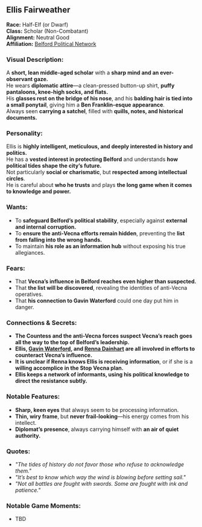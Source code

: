 ## Ellis Fairweather  

**Race:** Half-Elf (or Dwarf)  
**Class:** Scholar (Non-Combatant)  
**Alignment:** Neutral Good  
**Affiliation:** [Belford Political Network](../factions/BelfordPolitics.md)  

### **Visual Description:**  
A **short, lean middle-aged scholar** with a **sharp mind and an ever-observant gaze.**  
He wears **diplomatic attire**—a clean-pressed button-up shirt, **puffy pantaloons, knee-high socks, and flats.**  
His **glasses rest on the bridge of his nose**, and his **balding hair is tied into a small ponytail**, giving him a **Ben Franklin-esque appearance**.  
Always seen **carrying a satchel**, filled with **quills, notes, and historical documents.**  

### **Personality:**  
Ellis is **highly intelligent, meticulous, and deeply interested in history and politics.**  
He has a **vested interest in protecting Belford** and understands **how political tides shape the city’s future.**  
Not particularly **social or charismatic**, but **respected among intellectual circles**.  
He is careful about **who he trusts** and plays **the long game when it comes to knowledge and power.**  

### **Wants:**  
- To **safeguard Belford’s political stability**, especially against **external and internal corruption.**  
- To **ensure the anti-Vecna efforts remain hidden**, preventing the **list from falling into the wrong hands.**  
- To maintain **his role as an information hub** without exposing his true allegiances.  

### **Fears:**  
- That **Vecna’s influence in Belford reaches even higher than suspected.**  
- That **the list will be discovered**, revealing the identities of anti-Vecna operatives.  
- That **his connection to Gavin Waterford** could one day put him in danger.  

### **Connections & Secrets:**  
- **The Countess and the anti-Vecna forces suspect Vecna’s reach goes all the way to the top of Belford’s leadership.**  
- **Ellis, [Gavin Waterford](../npcs/GavinWaterford.md), and [Renna Dainhart](../npcs/RennaDainhart.md) are all involved in efforts to counteract Vecna’s influence.**  
- **It is unclear if Renna knows Ellis is receiving information**, or if she is a **willing accomplice in the Stop Vecna plan.**  
- **Ellis keeps a network of informants, using his political knowledge to direct the resistance subtly.**  

### **Notable Features:**  
- **Sharp, keen eyes** that always seem to be processing information.  
- **Thin, wiry frame**, but **never frail-looking**—his energy comes from his intellect.  
- **Diplomat’s presence**, always carrying himself with **an air of quiet authority.**  

### **Quotes:**  
- *"The tides of history do not favor those who refuse to acknowledge them."*  
- *"It’s best to know which way the wind is blowing before setting sail."*  
- *"Not all battles are fought with swords. Some are fought with ink and patience."*  

### **Notable Game Moments:**  
- TBD  
